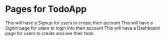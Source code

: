 # Pages for TodoApp

This will have a Signup for users to create their account
This will have a Signin page for users to login into their account
This will have a Dashboard page for users to create and see their todo

